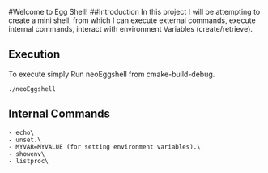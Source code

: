 #Welcome to Egg Shell!
##Introduction
In this project I will be attempting to create a mini shell, from which I can execute external commands,
execute internal commands, interact with environment Variables (create/retrieve). 

## Execution
To execute simply Run neoEggshell from cmake-build-debug. 
```
./neoEggshell
```

## Internal Commands
```
- echo\
- unset.\
- MYVAR=MYVALUE (for setting environment variables).\
- showenv\
- listproc\
```
